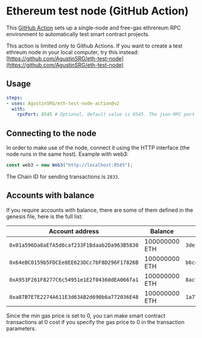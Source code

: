 # Ethereum test node (GitHub Action)

This [GitHub Action](https://github.com/features/actions) sets up a single-node and free-gas ethrereum RPC environment to automatically test smart contract projects.

This action is limited only to Github Actions. If you want to create a test ethreum node in your local computer, try this instead: [https://github.com/AgustinSRG/eth-test-node](https://github.com/AgustinSRG/eth-test-node)

## Usage

```yml
steps:
- uses: AgustinSRG/eth-test-node-action@v2
  with:
    rpcPort: 8545 # Optional, default value is 8545. The json-RPC port
```

## Connecting to the node

In order to make use of the node, connect it using the HTTP interface (the node runs in the same host). Example with web3:

```js
const web3 = new Web3("http://localhost:8545");
```

The Chain ID for sending transactions is `2833`.

## Accounts with balance

If you require accounts with balance, there are some of them defined in the genesis file, here is the full list:

| Account address                              | Balance       | Private Key                                                        |
| -------------------------------------------- | ------------- | ------------------------------------------------------------------ |
| `0x01a596Da8aEfA5d6caf233F1Bdaab2Da963B5830` | 100000000 ETH | `3de106f01f3fa595f215f50a0daf2ddd1bd061663b69396783a70dcee9f1f755` |
| `0x64eBC0159b5FDCEe8EE623DCc7bF8D296F17826B` | 100000000 ETH | `b6cc360b19ce026fd49052de6fb683b5e10f9a1713320848c1ed9ab2e25ed11d` |
| `0xA953F261F8277C6c54951e1E2f04360dEA066fa1` | 100000000 ETH | `8acfcb9c3df4cdadf8837c515e925e5110cf9097474489ad253c358e69abe672` |
| `0xa87B7E7E2274A611E3d63AB2d690b6a772036E48` | 100000000 ETH | `1a774dd0f467418e0ebfceb3187b9073642b9a2610be2116b636e244168b5514` |

Since the min gas price is set to 0, you can make smart contract transactions at 0 cost if you specify the gas price to 0 in the transaction parameters.
